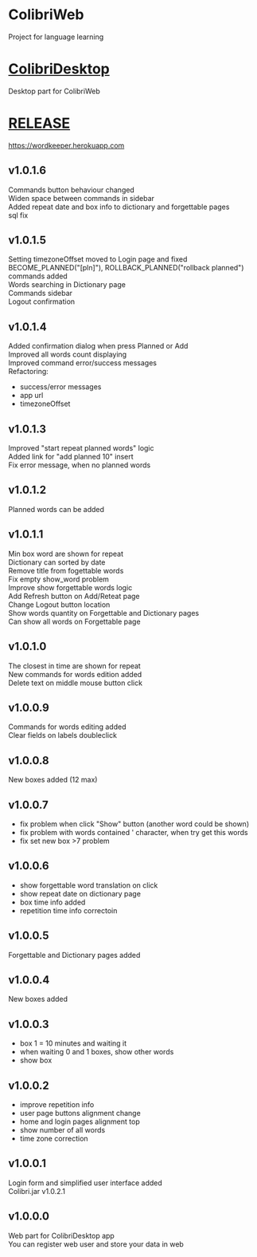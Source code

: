 # ColibriWeb
Project for language learning

# [ColibriDesktop](https://github.com/olegGit42/LangLearnDesktop)
Desktop part for ColibriWeb

# [RELEASE](https://wordkeeper.herokuapp.com)
https://wordkeeper.herokuapp.com

## v1.0.1.6
Commands button behaviour changed  
Widen space between commands in sidebar  
Added repeat date and box info to dictionary and forgettable pages  
sql fix

## v1.0.1.5
Setting timezoneOffset moved to Login page and fixed  
BECOME_PLANNED("[pln]"), ROLLBACK_PLANNED("rollback planned") commands added  
Words searching in Dictionary page  
Commands sidebar  
Logout confirmation

## v1.0.1.4
Added confirmation dialog when press Planned or Add  
Improved all words count displaying  
Improved command error/success messages  
Refactoring:
 - success/error messages
 - app url
 - timezoneOffset

## v1.0.1.3
Improved "start repeat planned words" logic  
Added link for "add planned 10" insert  
Fix error message, when no planned words

## v1.0.1.2
Planned words can be added

## v1.0.1.1
Min box word are shown for repeat  
Dictionary can sorted by date  
Remove title from fogettable words  
Fix empty show_word problem  
Improve show forgettable words logic  
Add Refresh button on Add/Reteat page  
Change Logout button location  
Show words quantity on Forgettable and Dictionary pages  
Can show all words on Forgettable page

## v1.0.1.0
The closest in time are shown for repeat  
New commands for words edition added  
Delete text on middle mouse button click

## v1.0.0.9
Commands for words editing added  
Clear fields on labels doubleclick

## v1.0.0.8
New boxes added (12 max)

## v1.0.0.7
 - fix problem when click "Show" button (another word could be shown)
 - fix problem with words contained ' character, when try get this words
 - fix set new box >7 problem

## v1.0.0.6
 - show forgettable word translation on click
 - show repeat date on dictionary page
 - box time info added
 - repetition time info correctoin

## v1.0.0.5
Forgettable and Dictionary pages added

## v1.0.0.4
New boxes added

## v1.0.0.3
 - box 1 = 10 minutes and waiting it
 - when waiting 0 and 1 boxes, show other words
 - show box

## v1.0.0.2
 - improve repetition info
 - user page buttons alignment change
 - home and login pages alignment top
 - show number of all words
 - time zone correction

## v1.0.0.1
Login form and simplified user interface added  
Colibri.jar v1.0.2.1

## v1.0.0.0
Web part for ColibriDesktop app  
You can register web user and store your data in web